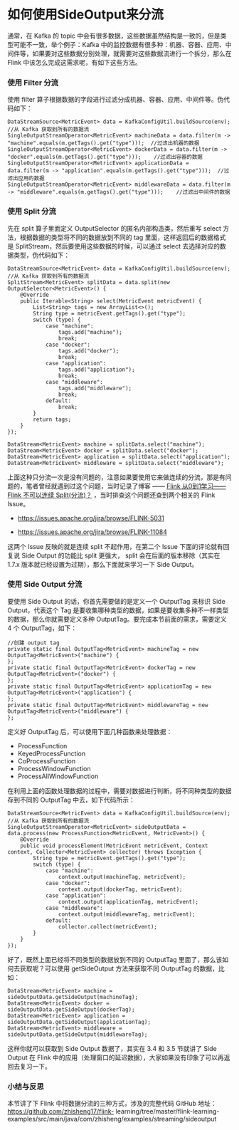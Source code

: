 # 如何使用SideOutput来分流

通常，在 Kafka 的 topic 中会有很多数据，这些数据虽然结构是一致的，但是类型可能不一致，举个例子：Kafka
中的监控数据有很多种：机器、容器、应用、中间件等，如果要对这些数据分别处理，就需要对这些数据流进行一个拆分，那么在 Flink
中该怎么完成这需求呢，有如下这些方法。

### 使用 Filter 分流

使用 filter 算子根据数据的字段进行过滤分成机器、容器、应用、中间件等。伪代码如下：

    
    
    DataStreamSource<MetricEvent> data = KafkaConfigUtil.buildSource(env);  //从 Kafka 获取到所有的数据流
    SingleOutputStreamOperator<MetricEvent> machineData = data.filter(m -> "machine".equals(m.getTags().get("type")));  //过滤出机器的数据
    SingleOutputStreamOperator<MetricEvent> dockerData = data.filter(m -> "docker".equals(m.getTags().get("type")));    //过滤出容器的数据
    SingleOutputStreamOperator<MetricEvent> applicationData = data.filter(m -> "application".equals(m.getTags().get("type")));  //过滤出应用的数据
    SingleOutputStreamOperator<MetricEvent> middlewareData = data.filter(m -> "middleware".equals(m.getTags().get("type")));    //过滤出中间件的数据
    

### 使用 Split 分流

先在 split 算子里面定义 OutputSelector 的匿名内部构造类，然后重写 select 方法，根据数据的类型将不同的数据放到不同的 tag
里面，这样返回后的数据格式是 SplitStream，然后要使用这些数据的时候，可以通过 select 去选择对应的数据类型，伪代码如下：

    
    
    DataStreamSource<MetricEvent> data = KafkaConfigUtil.buildSource(env);  //从 Kafka 获取到所有的数据流
    SplitStream<MetricEvent> splitData = data.split(new OutputSelector<MetricEvent>() {
        @Override
        public Iterable<String> select(MetricEvent metricEvent) {
            List<String> tags = new ArrayList<>();
            String type = metricEvent.getTags().get("type");
            switch (type) {
                case "machine":
                    tags.add("machine");
                    break;
                case "docker":
                    tags.add("docker");
                    break;
                case "application":
                    tags.add("application");
                    break;
                case "middleware":
                    tags.add("middleware");
                    break;
                default:
                    break;
            }
            return tags;
        }
    });
    
    DataStream<MetricEvent> machine = splitData.select("machine");
    DataStream<MetricEvent> docker = splitData.select("docker");
    DataStream<MetricEvent> application = splitData.select("application");
    DataStream<MetricEvent> middleware = splitData.select("middleware");
    

上面这种只分流一次是没有问题的，注意如果要使用它来做连续的分流，那是有问题的，笔者曾经就遇到过这个问题，当时记录了博客 —— [Flink 从0到1学习——
Flink 不可以连续 Split(分流)？](http://www.54tianzhisheng.cn/2019/06/12/flink-split/)
，当时排查这个问题还查到两个相关的 Flink Issue。

  * <https://issues.apache.org/jira/browse/FLINK-5031>

  * <https://issues.apache.org/jira/browse/FLINK-11084>

这两个 Issue 反映的就是连续 split 不起作用，在第二个 Issue 下面的评论就有回复说 Side Output 的功能比 split 更强大，
split 会在后面的版本移除（其实在 1.7.x 版本就已经设置为过期），那么下面就来学习一下 Side Output。

### 使用 Side Output 分流

要使用 Side Output 的话，你首先需要做的是定义一个 OutputTag 来标识 Side Output，代表这个 Tag
是要收集哪种类型的数据，如果是要收集多种不一样类型的数据，那么你就需要定义多种 OutputTag。要完成本节前面的需求，需要定义 4 个
OutputTag，如下：

    
    
    //创建 output tag
    private static final OutputTag<MetricEvent> machineTag = new OutputTag<MetricEvent>("machine") {
    };
    private static final OutputTag<MetricEvent> dockerTag = new OutputTag<MetricEvent>("docker") {
    };
    private static final OutputTag<MetricEvent> applicationTag = new OutputTag<MetricEvent>("application") {
    };
    private static final OutputTag<MetricEvent> middlewareTag = new OutputTag<MetricEvent>("middleware") {
    };
    

定义好 OutputTag 后，可以使用下面几种函数来处理数据：

  * ProcessFunction
  * KeyedProcessFunction
  * CoProcessFunction
  * ProcessWindowFunction
  * ProcessAllWindowFunction

在利用上面的函数处理数据的过程中，需要对数据进行判断，将不同种类型的数据存到不同的 OutputTag 中去，如下代码所示：

    
    
    DataStreamSource<MetricEvent> data = KafkaConfigUtil.buildSource(env);  //从 Kafka 获取到所有的数据流
    SingleOutputStreamOperator<MetricEvent> sideOutputData = data.process(new ProcessFunction<MetricEvent, MetricEvent>() {
        @Override
        public void processElement(MetricEvent metricEvent, Context context, Collector<MetricEvent> collector) throws Exception {
            String type = metricEvent.getTags().get("type");
            switch (type) {
                case "machine":
                    context.output(machineTag, metricEvent);
                case "docker":
                    context.output(dockerTag, metricEvent);
                case "application":
                    context.output(applicationTag, metricEvent);
                case "middleware":
                    context.output(middlewareTag, metricEvent);
                default:
                    collector.collect(metricEvent);
            }
        }
    });
    

好了，既然上面已经将不同类型的数据放到不同的 OutputTag 里面了，那么该如何去获取呢？可以使用 getSideOutput 方法来获取不同
OutputTag 的数据，比如：

    
    
    DataStream<MetricEvent> machine = sideOutputData.getSideOutput(machineTag);
    DataStream<MetricEvent> docker = sideOutputData.getSideOutput(dockerTag);
    DataStream<MetricEvent> application = sideOutputData.getSideOutput(applicationTag);
    DataStream<MetricEvent> middleware = sideOutputData.getSideOutput(middlewareTag);
    

这样你就可以获取到 Side Output 数据了，其实在 3.4 和 3.5 节就讲了 Side Output 在 Flink
中的应用（处理窗口的延迟数据），大家如果没有印象了可以再返回去复习一下。

### 小结与反思

本节讲了下 Flink 中将数据分流的三种方式，涉及的完整代码 GitHub 地址：https://github.com/zhisheng17/flink-
learning/tree/master/flink-learning-
examples/src/main/java/com/zhisheng/examples/streaming/sideoutput

